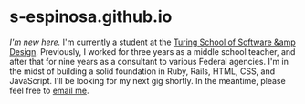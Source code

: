 # s-espinosa.github.io

*I'm new here.*
I'm currently a student at the [Turing School of Software &amp Design](https://www.turing.io). Previously, I worked for three years as a middle school teacher, and after that for nine years as a consultant to various Federal agencies.
I'm in the midst of building a solid foundation in Ruby, Rails, HTML, CSS, and JavaScript. I'll be looking for my next gig shortly. In the meantime, please feel free to [email me](mailto:sespinos@gmail.com).
